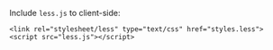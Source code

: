 Include `less.js` to client-side:

    <link rel="stylesheet/less" type="text/css" href="styles.less">
    <script src="less.js"></script>
